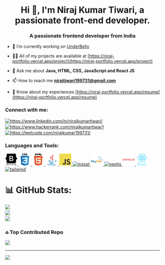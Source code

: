 <h1 align="center">Hi 👋, I'm Niraj Kumar Tiwari, a passionate front-end developer.</h1>
<h3 align="center">A passionate frontend developer from India</h3>

- 🔭 I’m currently working on [UnderBelly](https://github.com/NirajKrTiwari/UBProject)

- 👨‍💻 All of my projects are available at [https://niraj-portfolio.vercel.app/project](https://niraj-portfolio.vercel.app/project)

- 💬 Ask me about **Java, HTML, CSS, JavaScript and React JS**

- 📫 How to reach me **nirajtiwari199731@gmail.com**

- 📄 Know about my experiences [https://niraj-portfolio.vercel.app/resume](https://niraj-portfolio.vercel.app/resume)

<h3 align="left">Connect with me:</h3>
<p align="left">
<a href="https://linkedin.com/in/https://www.linkedin.com/in/nirajkumartiwari/" target="blank"><img align="center" src="https://raw.githubusercontent.com/rahuldkjain/github-profile-readme-generator/master/src/images/icons/Social/linked-in-alt.svg" alt="https://www.linkedin.com/in/nirajkumartiwari/" height="30" width="40" /></a>
<a href="https://www.hackerrank.com/https://www.hackerrank.com/nirajkumartiwar1" target="blank"><img align="center" src="https://raw.githubusercontent.com/rahuldkjain/github-profile-readme-generator/master/src/images/icons/Social/hackerrank.svg" alt="https://www.hackerrank.com/nirajkumartiwar1" height="30" width="40" /></a>
<a href="https://www.leetcode.com/https://leetcode.com/nirajkumar199731/" target="blank"><img align="center" src="https://raw.githubusercontent.com/rahuldkjain/github-profile-readme-generator/master/src/images/icons/Social/leet-code.svg" alt="https://leetcode.com/nirajkumar199731/" height="30" width="40" /></a>
</p>

<h3 align="left">Languages and Tools:</h3>
<p align="left"> <a href="https://getbootstrap.com" target="_blank" rel="noreferrer"> <img src="https://raw.githubusercontent.com/devicons/devicon/master/icons/bootstrap/bootstrap-plain-wordmark.svg" alt="bootstrap" width="40" height="40"/> </a> <a href="https://www.w3schools.com/css/" target="_blank" rel="noreferrer"> <img src="https://raw.githubusercontent.com/devicons/devicon/master/icons/css3/css3-original-wordmark.svg" alt="css3" width="40" height="40"/> </a> <a href="https://www.w3.org/html/" target="_blank" rel="noreferrer"> <img src="https://raw.githubusercontent.com/devicons/devicon/master/icons/html5/html5-original-wordmark.svg" alt="html5" width="40" height="40"/> </a> <a href="https://www.java.com" target="_blank" rel="noreferrer"> <img src="https://raw.githubusercontent.com/devicons/devicon/master/icons/java/java-original.svg" alt="java" width="40" height="40"/> </a> <a href="https://developer.mozilla.org/en-US/docs/Web/JavaScript" target="_blank" rel="noreferrer"> <img src="https://raw.githubusercontent.com/devicons/devicon/master/icons/javascript/javascript-original.svg" alt="javascript" width="40" height="40"/> </a> <a href="https://www.microsoft.com/en-us/sql-server" target="_blank" rel="noreferrer"> <img src="https://www.svgrepo.com/show/303229/microsoft-sql-server-logo.svg" alt="mssql" width="40" height="40"/> </a> <a href="https://www.mysql.com/" target="_blank" rel="noreferrer"> <img src="https://raw.githubusercontent.com/devicons/devicon/master/icons/mysql/mysql-original-wordmark.svg" alt="mysql" width="40" height="40"/> </a> <a href="https://nextjs.org/" target="_blank" rel="noreferrer"> <img src="https://cdn.worldvectorlogo.com/logos/nextjs-2.svg" alt="nextjs" width="40" height="40"/> </a> <a href="https://www.oracle.com/" target="_blank" rel="noreferrer"> <img src="https://raw.githubusercontent.com/devicons/devicon/master/icons/oracle/oracle-original.svg" alt="oracle" width="40" height="40"/> </a> <a href="https://reactjs.org/" target="_blank" rel="noreferrer"> <img src="https://raw.githubusercontent.com/devicons/devicon/master/icons/react/react-original-wordmark.svg" alt="react" width="40" height="40"/> </a> <a href="https://tailwindcss.com/" target="_blank" rel="noreferrer"> <img src="https://www.vectorlogo.zone/logos/tailwindcss/tailwindcss-icon.svg" alt="tailwind" width="40" height="40"/> </a> </p>

# 📊 GitHub Stats:
![](https://github-readme-stats.vercel.app/api?username=NirajKrTiwari&theme=dark&hide_border=false&include_all_commits=false&count_private=false)<br/>
![](https://github-readme-streak-stats.herokuapp.com/?user=NirajKrTiwari&theme=dark&hide_border=false)<br/>
![](https://github-readme-stats.vercel.app/api/top-langs/?username=NirajKrTiwari&theme=dark&hide_border=false&include_all_commits=false&count_private=false&layout=compact)

### 🔝 Top Contributed Repo
![](https://github-contributor-stats.vercel.app/api?username=NirajKrTiwari&limit=5&theme=dark&combine_all_yearly_contributions=true)

---
[![](https://visitcount.itsvg.in/api?id=NirajKrTiwari&icon=0&color=0)](https://visitcount.itsvg.in)


